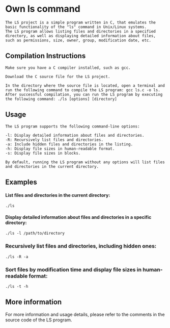 # Own ls command
```
The LS project is a simple program written in C, that emulates the basic functionality of the "ls" command in Unix/Linux systems. 
The LS program allows listing files and directories in a specified directory, as well as displaying detailed information about files, such as permissions, size, owner, group, modification date, etc.
```
## Compilation Instructions
```
Make sure you have a C compiler installed, such as gcc.

Download the C source file for the LS project.

In the directory where the source file is located, open a terminal and run the following command to compile the LS program: gcc ls.c -o ls.
After successful compilation, you can run the LS program by executing the following command: ./ls [options] [directory]
```
## Usage
```
The LS program supports the following command-line options:

-l: Display detailed information about files and directories.
-R: Recursively list files and directories.
-a: Include hidden files and directories in the listing.
-h: Display file sizes in human-readable format.
-s: Display file sizes in blocks.

By default, running the LS program without any options will list files and directories in the current directory.
```
## Examples

#### List files and directories in the current directory:</p>
```
./ls
```
#### Display detailed information about files and directories in a specific directory: 
```
./ls -l /path/to/directory
```
### Recursively list files and directories, including hidden ones: 
```
./ls -R -a
```
### Sort files by modification time and display file sizes in human-readable format: 
```
./ls -t -h
```
## More information
For more information and usage details, please refer to the comments in the source code of the LS program.
